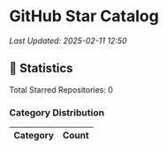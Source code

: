# GitHub Star Catalog

*Last Updated: 2025-02-11 12:50*


## 🌟 Statistics

Total Starred Repositories: 0

### Category Distribution

| Category | Count |
|----------|------:|


